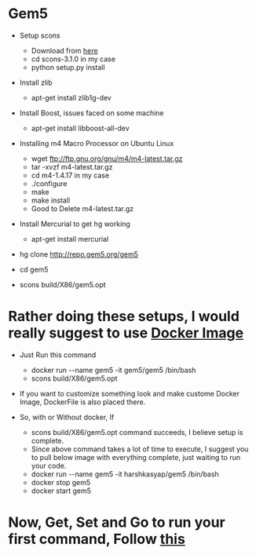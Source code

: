 # Gem5

* Setup scons
    * Download from [here](https://scons.org/pages/download.html)
    * cd scons-3.1.0 in my case
    * python setup.py install

* Install zlib
    * apt-get install zlib1g-dev

* Install Boost, issues faced on some machine
    * apt-get install libboost-all-dev

* Installing m4 Macro Processor on Ubuntu Linux
    * wget ftp://ftp.gnu.org/gnu/m4/m4-latest.tar.gz
    * tar -xvzf m4-latest.tar.gz
    * cd m4-1.4.17 in my case
    * ./configure
    * make
    * make install
    * Good to Delete m4-latest.tar.gz

* Install Mercurial to get hg working
    * apt-get install mercurial

* hg clone http://repo.gem5.org/gem5
* cd gem5 
* scons build/X86/gem5.opt

# Rather doing these setups, I would really suggest to use [Docker Image](https://hub.docker.com/r/gem5/gem5/)

* Just Run this command
    * docker run --name gem5  -it gem5/gem5 /bin/bash
    * scons build/X86/gem5.opt

* If you want to customize something look and make custome Docker Image, DockerFile is also placed there.

* So, with or Without docker, If
    * scons build/X86/gem5.opt command succeeds, I believe setup is complete.
    * Since above command takes a lot of time to execute, I suggest you to pull below image with everything complete, just waiting to run your code.
    * docker run --name gem5 -it harshkasyap/gem5 /bin/bash
    * docker stop gem5
    * docker start gem5

# Now, Get, Set and Go to run your first command, Follow [this](https://github.com/harshkasyap/Gem5/blob/master/LetsCode.md)

